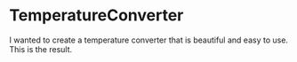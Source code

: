 # TemperatureConverter
I wanted to create a temperature converter that is beautiful and easy to use. 
This is the result.
